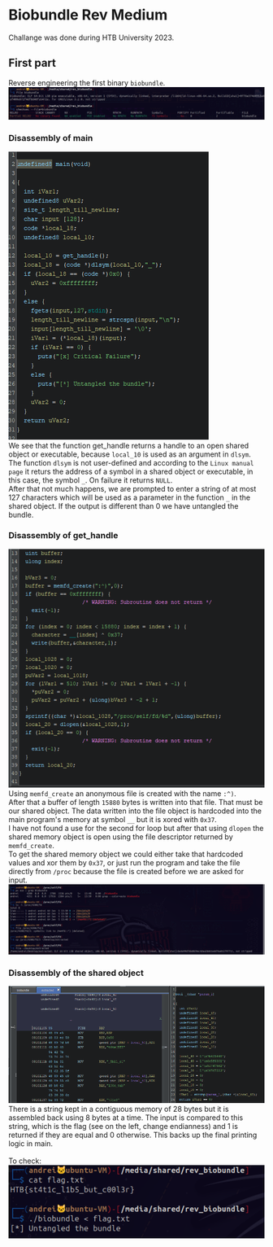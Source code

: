 # Biobundle Rev Medium

Challange was done during HTB University 2023.

## First part
Reverse engineering the first binary `biobundle`.
<br>
![file info](fileInfo.png)

### Disassembly of main
![file info](images/main.png)
<br>
We see that the function get_handle returns a handle to an open shared object or executable, because `local_10` is used as an argument in `dlsym`.
<br>
The function `dlsym` is not user-defined and according to the `Linux manual page` it returs the address of a symbol in a shared object or executable, in this case, the symbol `_`. On failure it returns `NULL`.
<br>
After that not much happens, we are prompted to enter a string of at most 127 characters which will be used as a parameter in the function `_` in the shared object. If the output is different than 0 we have untangled the bundle.

### Disassembly of get_handle
![file info](images/getHandle.png)
<br>
Using `memfd_create` an anonymous file is created with the name `:^)`.
<br>
After that a buffer of length `15880` bytes is written into that file. That must be our shared object. The data written into the file object is hardcoded into the main program's memory at symbol `__` but it is xored with `0x37`.
<br>
I have not found a use for the second for loop but after that using `dlopen` the shared memory object is open using the file descriptor returned by `memfd_create`.
<br>
To get the shared memory object we could either take that hardcoded values and xor them by `0x37`, or just run the program and take the file directly from `/proc` because the file is created before we are asked for input.
<br>
![file info](readMemFd.png)

### Disassembly of the shared object
![file info](images/extracted.png)
<br>
There is a string kept in a contiguous memory of 28 bytes but it is assembled back using 8 bytes at a time. The input is compared to this string, which is the flag (see on the left, change endianness) and 1 is returned if they are equal and 0 otherwise. This backs up the final printing logic in main.
<br>
<br>
To check:
<br>
![file info](images/finalFlag.png)